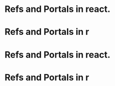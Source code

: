 # Refs and Portals in react.
# Refs and Portals in r
# Refs and Portals in react.
# Refs and Portals in r